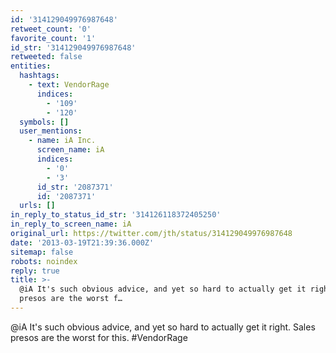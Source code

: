 ```yaml
---
id: '314129049976987648'
retweet_count: '0'
favorite_count: '1'
id_str: '314129049976987648'
retweeted: false
entities:
  hashtags:
    - text: VendorRage
      indices:
        - '109'
        - '120'
  symbols: []
  user_mentions:
    - name: iA Inc.
      screen_name: iA
      indices:
        - '0'
        - '3'
      id_str: '2087371'
      id: '2087371'
  urls: []
in_reply_to_status_id_str: '314126118372405250'
in_reply_to_screen_name: iA
original_url: https://twitter.com/jth/status/314129049976987648
date: '2013-03-19T21:39:36.000Z'
sitemap: false
robots: noindex
reply: true
title: >-
  @iA It's such obvious advice, and yet so hard to actually get it right. Sales
  presos are the worst f…
---
```


@iA It's such obvious advice, and yet so hard to actually get it right. Sales presos are the worst for this. #VendorRage